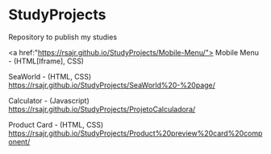 # StudyProjects
Repository to publish my studies


<a href:"https://rsajr.github.io/StudyProjects/Mobile-Menu/"> Mobile Menu - (HTML[Iframe], CSS) </a>

SeaWorld - (HTML, CSS)
https://rsajr.github.io/StudyProjects/SeaWorld%20-%20page/

Calculator - (Javascript)
https://rsajr.github.io/StudyProjects/ProjetoCalculadora/

Product Card - (HTML, CSS)
https://rsajr.github.io/StudyProjects/Product%20preview%20card%20component/
